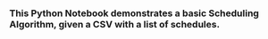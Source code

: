 ### This Python Notebook demonstrates a basic Scheduling Algorithm, given a CSV with a list of schedules.